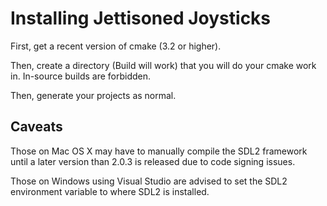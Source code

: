 # Installing Jettisoned Joysticks

First, get a recent version of cmake (3.2 or higher).

Then, create a directory (Build will work) that you will do your cmake work in. In-source builds are forbidden.

Then, generate your projects as normal.

## Caveats

Those on Mac OS X may have to manually compile the SDL2 framework until a later version than 2.0.3 is released due to code signing issues.

Those on Windows using Visual Studio are advised to set the SDL2 environment variable to where SDL2 is installed.
